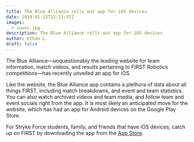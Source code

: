```yaml
---
title: The Blue Alliance rolls out app for iOS devices
date: 2019-01-15T15:13:37Z
images:
  - cover.jpg
description: The Blue Alliance rolls out app for iOS devices
author: Ethan L.
draft: false
---
```


The Blue Alliance—unquestionably the leading website for team information, match videos, and results pertaining to FIRST Robotics competitions—has recently unveiled an app for iOS.

<!--more-->

Like the website, the Blue Alliance app contains a plethora of data about all things FIRST, including match breakdowns, and event and team statistics. You can also watch archived videos and team media, and follow team and event socials right from the app. It is most likely an anticipated move for the website, which has had an app for Android devices on the Google Play Store.

For Stryke Force students, family, and friends that have iOS devices, catch up on FIRST by downloading the app from the [App Store](https://itunes.apple.com/us/app/apple-store/id1441973916?mt=8).

